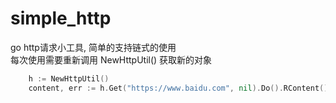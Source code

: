 # simple_http
go http请求小工具, 简单的支持链式的使用  
每次使用需要重新调用 NewHttpUtil() 获取新的对象
```go
    h := NewHttpUtil()
    content, err := h.Get("https://www.baidu.com", nil).Do().RContent()
```



